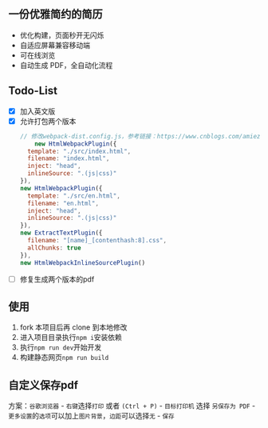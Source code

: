 ## 一份优雅简约的简历

- 优化构建，页面秒开无闪烁
- 自适应屏幕兼容移动端
- 可在线浏览
- 自动生成 PDF，全自动化流程

## Todo-List

- [x] 加入英文版
- [x] 允许打包两个版本
    ```js
    // 修改webpack-dist.config.js，参考链接：https://www.cnblogs.com/amiezhang/p/9723565.html
        new HtmlWebpackPlugin({
      template: "./src/index.html",
      filename: "index.html",
      inject: "head",
      inlineSource: ".(js|css)"
    }),
    new HtmlWebpackPlugin({
      template: "./src/en.html",
      filename: "en.html",
      inject: "head",
      inlineSource: ".(js|css)"
    }),
    new ExtractTextPlugin({
      filename: "[name]_[contenthash:8].css",
      allChunks: true
    }),
    new HtmlWebpackInlineSourcePlugin() 
    ```
- [ ] 修复生成两个版本的pdf  

## 使用

1. fork 本项目后再 clone 到本地修改
2. 进入项目目录执行`npm i`安装依赖
3. 执行`npm run dev`开始开发
4. 构建静态网页`npm run build`

## 自定义保存pdf
方案：`谷歌浏览器` - `右键`选择`打印` 或者 `(Ctrl + P)` - `目标打印机` 选择 `另保存为 PDF` - `更多设置`的`选项`可以加上`图片背景`，`边距`可以选择`无` - `保存`
